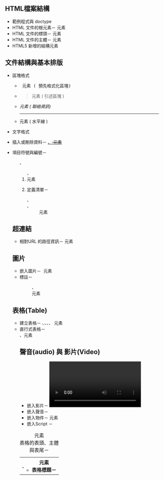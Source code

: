

## HTML檔案結構
- 範例程式與 doctype
- HTML 文件的根元素－<html> 元素 
- HTML 文件的標頭－<head> 元素 
- HTML 文件的主體－<body> 元素
- HTML5 新增的結構元素 

## 文件結構與基本排版

- 區塊格式
  - <pre> 元素 ( 預先格式化區塊)
  - <blockquote> 元素 ( 引述區塊 )
  - <address> 元素 ( 聯絡資訊)
  - <hr> 元素 ( 水平線 )

- 文字格式
- 插入或刪除資料－ <ins>、<del> 元素
- 項目符號與編號－ <ul>、<ol>、<li> 元素
- 定義清單－ <dl>、<dt>、<dd> 元素

## 超連結

- 相對URL 的路徑資訊－ <base> 元素

## 圖片

- 嵌入圖片－ <img> 元素
- 標註－ <figure>、<figcaption> 元素

## 表格(Table)

- 建立表格－ <table>、<tr>、<td>、<th> 元素
- 表格標題－ <caption> 元素
- 表格的表頭、主體與表尾－<thead>、<tbody>、<tfoot> 元素
- 直行式表格－ <colgroup>、<col> 元素


## 聲音(audio) 與 影片(Video)

- 嵌入影片－ <video> 元素
- 嵌入聲音－ <audio> 元素
- 嵌入物件－ <object> 元素
- 嵌入Script － <script>、<noscript> 元素
- 嵌入浮動框架－ <iframe> 元素
- 內嵌youtube影片

## 表單(FORM)

- 建立表單－ <form>、<input> 元素
- 按鈕－ <button> 元素
- 標籤－ <label> 元素
- 群組標籤－ <optgroup> 元素
- 將表單欄位框起來－<fieldset>、<legend> 元素




## 其他HTML 戰技

- 網頁自動導向



